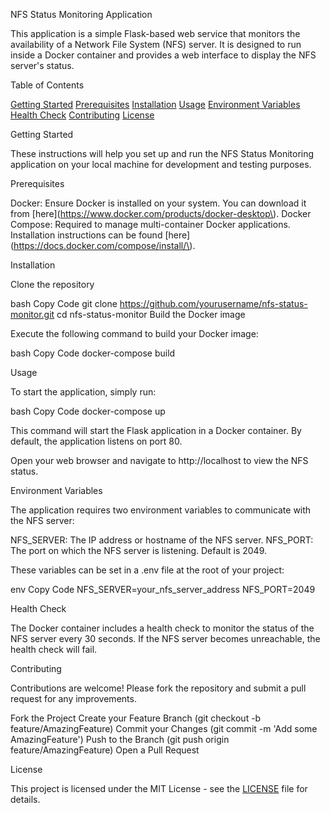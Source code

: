 NFS Status Monitoring Application

This application is a simple Flask-based web service that monitors the availability of a Network File System (NFS) server. It is designed to run inside a Docker container and provides a web interface to display the NFS server's status.


Table of Contents

[Getting Started](#getting-started)
[Prerequisites](#prerequisites)
[Installation](#installation)
[Usage](#usage)
[Environment Variables](#environment-variables)
[Health Check](#health-check)
[Contributing](#contributing)
[License](#license)

Getting Started

These instructions will help you set up and run the NFS Status Monitoring application on your local machine for development and testing purposes.


Prerequisites

Docker: Ensure Docker is installed on your system. You can download it from [here](https://www.docker.com/products/docker-desktop\).
Docker Compose: Required to manage multi-container Docker applications. Installation instructions can be found [here](https://docs.docker.com/compose/install/\).

Installation

Clone the repository

bash
Copy Code
git clone https://github.com/yourusername/nfs-status-monitor.git
cd nfs-status-monitor
Build the Docker image

Execute the following command to build your Docker image:

bash
Copy Code
docker-compose build

Usage

To start the application, simply run:


bash
Copy Code
docker-compose up

This command will start the Flask application in a Docker container. By default, the application listens on port 80.


Open your web browser and navigate to http://localhost to view the NFS status.


Environment Variables

The application requires two environment variables to communicate with the NFS server:


NFS_SERVER: The IP address or hostname of the NFS server.
NFS_PORT: The port on which the NFS server is listening. Default is 2049.

These variables can be set in a .env file at the root of your project:


env
Copy Code
NFS_SERVER=your_nfs_server_address
NFS_PORT=2049

Health Check

The Docker container includes a health check to monitor the status of the NFS server every 30 seconds. If the NFS server becomes unreachable, the health check will fail.


Contributing

Contributions are welcome! Please fork the repository and submit a pull request for any improvements.


Fork the Project
Create your Feature Branch (git checkout -b feature/AmazingFeature)
Commit your Changes (git commit -m 'Add some AmazingFeature')
Push to the Branch (git push origin feature/AmazingFeature)
Open a Pull Request

License

This project is licensed under the MIT License - see the [LICENSE](LICENSE) file for details.
